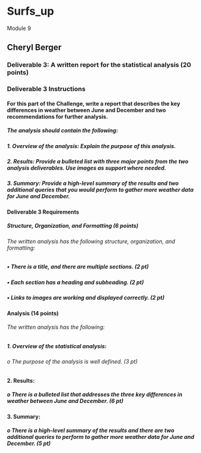 # Surfs_up
Module 9
## Cheryl Berger
### Deliverable 3: A written report for the statistical analysis (20 points)

### Deliverable 3 Instructions
#### For this part of the Challenge, write a report that describes the key differences in weather between June and December and two recommendations for further analysis.


##### The analysis should contain the following:
##### 1.	Overview of the analysis: Explain the purpose of this analysis.
##### 2.	Results: Provide a bulleted list with three major points from the two analysis deliverables. Use images as support where needed.
##### 3.	Summary: Provide a high-level summary of the results and two additional queries that you would perform to gather more weather data for June and December.



#### Deliverable 3 Requirements

##### Structure, Organization, and Formatting (6 points)

###### The written analysis has the following structure, organization, and formatting:
##### •	There is a title, and there are multiple sections. (2 pt)
##### •	Each section has a heading and subheading. (2 pt)
##### •	Links to images are working and displayed correctly. (2 pt)

#### Analysis (14 points)
###### The written analysis has the following:

##### 1.	Overview of the statistical analysis:
###### o	The purpose of the analysis is well defined. (3 pt)

#### 2.	Results:
##### o	There is a bulleted list that addresses the three key differences in weather between June and December. (6 pt)

#### 3.	Summary:
##### o	There is a high-level summary of the results and there are two additional queries to perform to gather more weather data for June and December. (5 pt)

